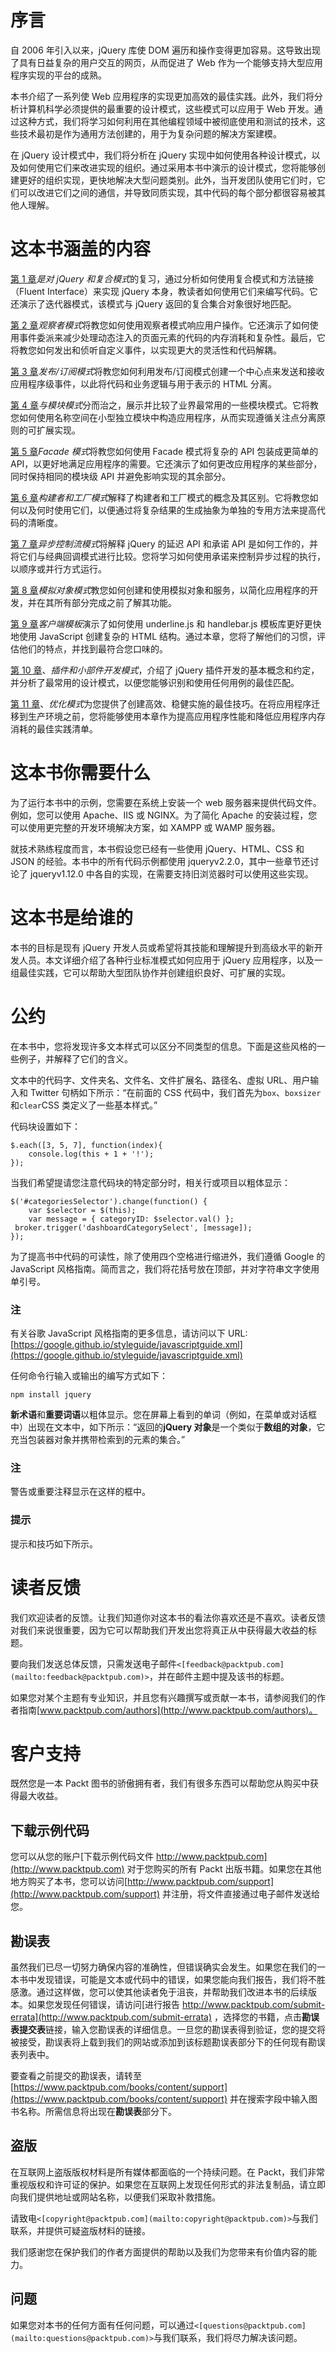 # 序言

自 2006 年引入以来，jQuery 库使 DOM 遍历和操作变得更加容易。这导致出现了具有日益复杂的用户交互的网页，从而促进了 Web 作为一个能够支持大型应用程序实现的平台的成熟。

本书介绍了一系列使 Web 应用程序的实现更加高效的最佳实践。此外，我们将分析计算机科学必须提供的最重要的设计模式，这些模式可以应用于 Web 开发。通过这种方式，我们将学习如何利用在其他编程领域中被彻底使用和测试的技术，这些技术最初是作为通用方法创建的，用于为复杂问题的解决方案建模。

在 jQuery 设计模式中，我们将分析在 jQuery 实现中如何使用各种设计模式，以及如何使用它们来改进实现的组织。通过采用本书中演示的设计模式，您将能够创建更好的组织实现，更快地解决大型问题类别。此外，当开发团队使用它们时，它们可以改进它们之间的通信，并导致同质实现，其中代码的每个部分都很容易被其他人理解。

# 这本书涵盖的内容

[第 1 章](01.html#DB7S2-e8d3cd3d052d4ee0b4673af57a64ddef "Chapter 1. A Refresher on jQuery and the Composite Pattern")*是对 jQuery 和复合模式*的复习，通过分析如何使用复合模式和方法链接（Fluent Interface）来实现 jQuery 本身，教读者如何使用它们来编写代码。它还演示了迭代器模式，该模式与 jQuery 返回的复合集合对象很好地匹配。

[第 2 章](02.html#H5A42-e8d3cd3d052d4ee0b4673af57a64ddef "Chapter 2. The Observer Pattern")*观察者模式*将教您如何使用观察者模式响应用户操作。它还演示了如何使用事件委派来减少处理动态注入的页面元素的代码的内存消耗和复杂性。最后，它将教您如何发出和侦听自定义事件，以实现更大的灵活性和代码解耦。

[第 3 章](03.html#K0RQ1-e8d3cd3d052d4ee0b4673af57a64ddef "Chapter 3. The Publish/Subscribe Pattern")*发布/订阅模式*将教您如何利用发布/订阅模式创建一个中心点来发送和接收应用程序级事件，以此将代码和业务逻辑与用于表示的 HTML 分离。

[第 4 章](04.html#OPEK1-e8d3cd3d052d4ee0b4673af57a64ddef "Chapter 4. Divide and Conquer with the Module Pattern")*与模块模式*分而治之，展示并比较了业界最常用的一些模块模式。它将教您如何使用名称空间在小型独立模块中构造应用程序，从而实现遵循关注点分离原则的可扩展实现。

[第 5 章](05.html#10DJ41-e8d3cd3d052d4ee0b4673af57a64ddef "Chapter 5. The Facade Pattern")*Facade 模式*将教您如何使用 Facade 模式将复杂的 API 包装成更简单的 API，以更好地满足应用程序的需要。它还演示了如何更改应用程序的某些部分，同时保持相同的模块级 API 并避免影响实现的其余部分。

[第 6 章](06.html#1565U2-e8d3cd3d052d4ee0b4673af57a64ddef "Chapter 6. The Builder and Factory Patterns")*构建者和工厂模式*解释了构建者和工厂模式的概念及其区别。它将教您如何以及何时使用它们，以便通过将复杂结果的生成抽象为单独的专用方法来提高代码的清晰度。

[第 7 章](07.html#181NK2-e8d3cd3d052d4ee0b4673af57a64ddef "Chapter 7. Asynchronous Control Flow Patterns")*异步控制流模式*将解释 jQuery 的延迟 API 和承诺 API 是如何工作的，并将它们与经典回调模式进行比较。您将学习如何使用承诺来控制异步过程的执行，以顺序或并行方式运行。

[第 8 章](08.html#1BRPS1-e8d3cd3d052d4ee0b4673af57a64ddef "Chapter 8. Mock Object Pattern")*模拟对象模式*教您如何创建和使用模拟对象和服务，以简化应用程序的开发，并在其所有部分完成之前了解其功能。

[第 9 章](09.html#1ENBI1-e8d3cd3d052d4ee0b4673af57a64ddef "Chapter 9. Client-side Templating")*客户端模板*演示了如何使用 underline.js 和 handlebar.js 模板库更好更快地使用 JavaScript 创建复杂的 HTML 结构。通过本章，您将了解他们的习惯，评估他们的特点，并找到最符合您口味的。

[第 10 章](10.html#1IHDQ2-e8d3cd3d052d4ee0b4673af57a64ddef "Chapter 10. Plugin and Widget Development Patterns")、*插件和小部件开发模式*，介绍了 jQuery 插件开发的基本概念和约定，并分析了最常用的设计模式，以便您能够识别和使用任何用例的最佳匹配。

[第 11 章](11.html#1NA0K1-e8d3cd3d052d4ee0b4673af57a64ddef "Chapter 11. Optimization Patterns")、*优化模式*为您提供了创建高效、稳健实施的最佳技巧。在将应用程序迁移到生产环境之前，您将能够使用本章作为提高应用程序性能和降低应用程序内存消耗的最佳实践清单。

# 这本书你需要什么

为了运行本书中的示例，您需要在系统上安装一个 web 服务器来提供代码文件。例如，您可以使用 Apache、IIS 或 NGINX。为了简化 Apache 的安装过程，您可以使用更完整的开发环境解决方案，如 XAMPP 或 WAMP 服务器。

就技术熟练程度而言，本书假设您已经有一些使用 jQuery、HTML、CSS 和 JSON 的经验。本书中的所有代码示例都使用 jqueryv2.2.0，其中一些章节还讨论了 jqueryv1.12.0 中各自的实现，在需要支持旧浏览器时可以使用这些实现。

# 这本书是给谁的

本书的目标是现有 jQuery 开发人员或希望将其技能和理解提升到高级水平的新开发人员。本文详细介绍了各种行业标准模式如何应用于 jQuery 应用程序，以及一组最佳实践，它可以帮助大型团队协作并创建组织良好、可扩展的实现。

# 公约

在本书中，您将发现许多文本样式可以区分不同类型的信息。下面是这些风格的一些例子，并解释了它们的含义。

文本中的代码字、文件夹名、文件名、文件扩展名、路径名、虚拟 URL、用户输入和 Twitter 句柄如下所示：“在前面的 CSS 代码中，我们首先为`box`、`boxsizer`和`clear`CSS 类定义了一些基本样式。”

代码块设置如下：

```
$.each([3, 5, 7], function(index){
    console.log(this + 1 + '!');
});
```

当我们希望提请您注意代码块的特定部分时，相关行或项目以粗体显示：

```
$('#categoriesSelector').change(function() { 
    var $selector = $(this); 
    var message = { categoryID: $selector.val() }; 
 broker.trigger('dashboardCategorySelect', [message]); 
});
```

为了提高书中代码的可读性，除了使用四个空格进行缩进外，我们遵循 Google 的 JavaScript 风格指南。简而言之，我们将花括号放在顶部，并对字符串文字使用单引号。

### 注

有关谷歌 JavaScript 风格指南的更多信息，请访问以下 URL:[https://google.github.io/styleguide/javascriptguide.xml](https://google.github.io/styleguide/javascriptguide.xml)

任何命令行输入或输出的编写方式如下：

```
npm install jquery

```

**新术语**和**重要词语**以粗体显示。您在屏幕上看到的单词（例如，在菜单或对话框中）出现在文本中，如下所示：“返回的**jQuery 对象**是一个类似于**数组的对象**，它充当包装器对象并携带检索到的元素的集合。”

### 注

警告或重要注释显示在这样的框中。

### 提示

提示和技巧如下所示。

# 读者反馈

我们欢迎读者的反馈。让我们知道你对这本书的看法你喜欢还是不喜欢。读者反馈对我们来说很重要，因为它可以帮助我们开发出您将真正从中获得最大收益的标题。

要向我们发送总体反馈，只需发送电子邮件`<[feedback@packtpub.com](mailto:feedback@packtpub.com)>`，并在邮件主题中提及该书的标题。

如果您对某个主题有专业知识，并且您有兴趣撰写或贡献一本书，请参阅我们的作者指南[www.packtpub.com/authors](http://www.packtpub.com/authors)。

# 客户支持

既然您是一本 Packt 图书的骄傲拥有者，我们有很多东西可以帮助您从购买中获得最大收益。

## 下载示例代码

您可以从您的账户[下载示例代码文件 http://www.packtpub.com](http://www.packtpub.com) 对于您购买的所有 Packt 出版书籍。如果您在其他地方购买了本书，您可以访问[http://www.packtpub.com/support](http://www.packtpub.com/support) 并注册，将文件直接通过电子邮件发送给您。

## 勘误表

虽然我们已尽一切努力确保内容的准确性，但错误确实会发生。如果您在我们的一本书中发现错误，可能是文本或代码中的错误，如果您能向我们报告，我们将不胜感激。通过这样做，您可以使其他读者免于沮丧，并帮助我们改进本书的后续版本。如果您发现任何错误，请访问[进行报告 http://www.packtpub.com/submit-errata](http://www.packtpub.com/submit-errata) ，选择您的书籍，点击**勘误表提交表**链接，输入您勘误表的详细信息。一旦您的勘误表得到验证，您的提交将被接受，勘误表将上载到我们的网站或添加到该标题勘误表部分下的任何现有勘误表列表中。

要查看之前提交的勘误表，请转至[https://www.packtpub.com/books/content/support](https://www.packtpub.com/books/content/support) 并在搜索字段中输入图书名称。所需信息将出现在**勘误表**部分下。

## 盗版

在互联网上盗版版权材料是所有媒体都面临的一个持续问题。在 Packt，我们非常重视版权和许可证的保护。如果您在互联网上发现任何形式的非法复制品，请立即向我们提供地址或网站名称，以便我们采取补救措施。

请致电`<[copyright@packtpub.com](mailto:copyright@packtpub.com)>`与我们联系，并提供可疑盗版材料的链接。

我们感谢您在保护我们的作者方面提供的帮助以及我们为您带来有价值内容的能力。

## 问题

如果您对本书的任何方面有任何问题，可以通过`<[questions@packtpub.com](mailto:questions@packtpub.com)>`与我们联系，我们将尽力解决该问题。